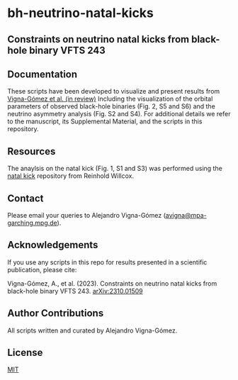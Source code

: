 # bh-neutrino-natal-kicks
## Constraints on neutrino natal kicks from  black-hole binary VFTS 243

## Documentation
These scripts have been developed to visualize and present results from [Vigna-Gómez et al. (in review)](https://arxiv.org/abs/2310.01509)
Including the visualization of the orbital parameters of observed black-hole binaries (Fig. 2, S5 and S6) and the neutrino asymmetry analysis (Fig. S2 and S4). 
For additional details we refer to the manuscript, its Supplemental Material, and the scripts in this repository.

## Resources
The anaylsis on the natal kick (Fig. 1, S1 and S3) was performed using the [natal kick](https://github.com/reinhold-willcox/BH_neutrinos) repository from Reinhold Willcox.

## Contact
Please email your queries to Alejandro Vigna-Gómez (avigna@mpa-garching.mpg.de).

## Acknowledgements
If you use any scripts in this repo for results presented in a scientific publication, please cite:

Vigna-Gómez, A., et al. (2023). Constraints on neutrino natal kicks from  black-hole binary VFTS 243.
[arXiv:2310.01509](https://arxiv.org/abs/2310.01509)

## Author Contributions
All scripts written and curated by Alejandro Vigna-Gómez. 

## License
[MIT](https://choosealicense.com/licenses/mit/)
